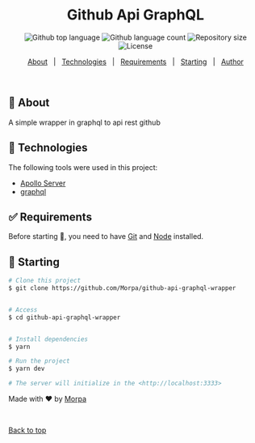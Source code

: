 

<h1 align="center">Github Api GraphQL</h1>

<p align="center">
  <img alt="Github top language" src="https://img.shields.io/github/languages/top/Morpa/github-api-graphql-wrapper?color=56BEB8">

  <img alt="Github language count" src="https://img.shields.io/github/languages/count/Morpa/github-api-graphql-wrapper?color=56BEB8">

  <img alt="Repository size" src="https://img.shields.io/github/repo-size/Morpa/github-api-graphql-wrapper?color=56BEB8">

  <img alt="License" src="https://img.shields.io/github/license/Morpa/github-api-graphql-wrapper?color=56BEB8">

</p>

<p align="center">
  <a href="#dart-about">About</a> &#xa0; | &#xa0; 
  <a href="#rocket-technologies">Technologies</a> &#xa0; | &#xa0;
  <a href="#white_check_mark-requirements">Requirements</a> &#xa0; | &#xa0;
  <a href="#checkered_flag-starting">Starting</a> &#xa0; | &#xa0;
  <a href="https://github.com/Morpa" target="_blank">Author</a>
</p>

<br>

## :dart: About ##

A simple wrapper in graphql to api rest github

## :rocket: Technologies ##

The following tools were used in this project:

- [Apollo Server](https://www.apollographql.com/docs/apollo-server/)
- [graphql](https://graphql.org/)

## :white_check_mark: Requirements ##

Before starting :checkered_flag:, you need to have [Git](https://git-scm.com) and [Node](https://nodejs.org/en/) installed.

## :checkered_flag: Starting ##

```bash
# Clone this project
$ git clone https://github.com/Morpa/github-api-graphql-wrapper


# Access
$ cd github-api-graphql-wrapper


# Install dependencies
$ yarn

# Run the project
$ yarn dev

# The server will initialize in the <http://localhost:3333>
```

Made with :heart: by <a href="https://github.com/Morpa" target="_blank">Morpa</a>

&#xa0;

<a href="#top">Back to top</a>
